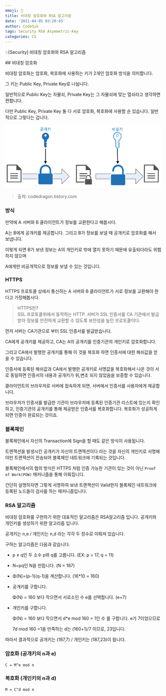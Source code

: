 ```yaml
---
emoji: 🧢
title: 비대칭 암호화와 RSA 알고리즘
date: '2021-04-05 03:20:45'
author: CodeSik
tags: Security RSA Asymmetric-Key
categories: CS
---
```


<p class="callout"> 💡[Security] 비대칭 암호화와 RSA 알고리즘 </p>
## 비대칭 암호화

비대칭 암호화는 암호화, 복호화에 사용하는 키가 2개인 암호화 방식을 의미합니다.

그 키는 Public Key, Private Key로 나뉩니다.

일반적으로 Public Key는 자물쇠, Private Key는 그 자물쇠에 맞는 열쇠라고 생각하면 편합니다.

다만 Public Key, Private Key 둘 다 서로 암호화, 복호화에 사용할 순 있습니다. 일반적으로 그렇다는 겁니다.

![1](./1.png)

> 출처: codedragon.tistory.com

### 방식

만약에 A 서버와 B 클라이언트가 정보를 교환한다고 해봅시다.

A는 B에게 공개키를 제공합니다. 그리고 B가 정보를 보낼 때 공개키로 암호화를 해서 보냅니다.

이렇게 되면 B가 보낸 정보는 A의 개인키로 밖에 열지 못하기 때문에 유출되더라도 위험하지 않으며

A에게만 비공개적으로 정보를 보낼 수 있는 것입니다.

### HTTPS

HTTPS 프로토콜 상에서 통신하는 A 서버와 B 클라이언트가 서로 정보를 교환해야 한다고 가정해봅시다.

>HTTPS란?<br>
SSL 프로토콜위에서 동작하는 HTTP. 서버가 SSL 인증서를 CA 기관에서 발급받아 정보를 안전하게 교환할 수 있도록 보안성을 높인 프로토콜이다.

먼저 서버는 CA기관으로 부터 SSL 인증서를 발급받습니다.

CA에게 공개키를 제공하고, CA는 A의 공개키를 인증기관의 개인키로 암호화합니다.

그리고 CA에서 발행한 공개키를 통해 이 것을 복호화 하면 인증서에 대한 해쉬값을 얻을 수 있습니다.

인증서에 등록된 해쉬값과 CA에서 발행한 공개키로 서명값을 복호화해서 나온 것이 서로 동일하면 인증서의 내용과 공개키가 위,변조 되지 않았음을 보증할 수 있습니다.

클라이언트의 브라우저로 서버에 접속하게 되면, 서버에서 인증서를 사용자에게 제공합니다.

브라우저가 인증서를 발급한 기관이 브라우저에 등록된 인증기관 리스트에 있는지 확인하고, 인증기관의 공개키를 통해 제공받은 인증서를 복호화합니다. 복호화가 성공하게 되면 인증이 완료되는 것이죠.

### 블록체인

블록체인에서 자신의 Transaction에 Sign을 할 때도 같은 방식이 사용됩니다.

트랜잭션을 발생시킨 공개키가 자신의 트랜잭션이다 라는 것을 자신의 개인키로 서명해야만 트랜잭션이 전송되어 블록체인 네트워크에 기록되는 것입니다.

블록체인에서의 협의 방식은 HTTPS 처럼 인증 가능한 기관이 있는 것이 아닌 `Proof of Work(POW)` 매커니즘을 통해 이뤄집니다.

간단히 설명하자면 그렇게 서명하여 보낸 트랜잭션이 Valid한지 블록체인 네트워크에 등록된 노드들이 검사를 하는 매커니즘입니다.

### RSA 알고리즘

비대칭 암호화를 구현하기 위한 대표적인 알고리즘은 RSA알고리즘 입니다. 공개키와 개인키를 생성하기 위한 알고리즘 입니다.

공개키는 n,e / 개인키는 n,d 라는 각각 두 정수로 이뤄져 있습니다.

구하는 알고리즘은 다음과 같습니다.

- p ≠ q인 두 소수 p와 q를 고릅니다. (EX: p = 17, q = 11)
- N=pq인 N을 만듭니다. (N = 187)
- Φ(N)=(p-1)(q-1)을 계산합니다. (16*10 = 160)
- 공개키를 구합니다.

    Φ(N) = 160 보다 작으면서 서로소인 수 e를 선택합니다. (e=7)

- 개인키를 구합니다.

    Φ(N) = 160 보다 작으면서 d*e mod 160 = 1인 수 를 구합니다. e가 7이었으므로

    7d mod 160 =1을 만족하는 d는 (160+1)/7 이므로, 23입니다.

따라서 결과적으로 공개키는 (187,7) / 개인키는 (187,23)이 됩니다.

### 암호화 (공개키의 n과 e)
```
C = M^e mod n
```
### 복호화 (개인키의 n과 d)
```
M = C^d mod n
```
